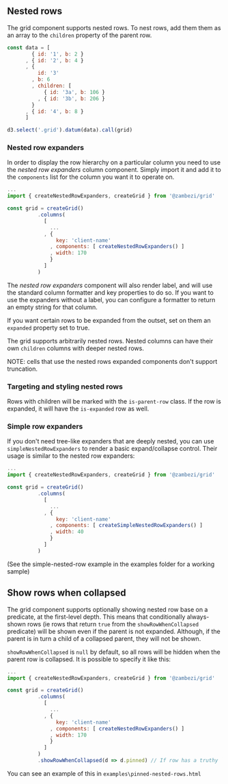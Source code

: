 ## Nested rows

The grid component supports nested rows.
To nest rows, add them them as an array to the `children` property of the parent row.

```javascript
const data = [
        { id: '1', b: 2 }
      , { id: '2', b: 4 }
      , {
          id: '3'
        , b: 6
        , children: [
            { id: '3a', b: 106 }
          , { id: '3b', b: 206 }
        }
      , { id: '4', b: 8 }
      ]

d3.select('.grid').datum(data).call(grid)
```

### Nested row expanders

In order to display the row hierarchy on a particular column you need to use the _nested row expanders_ column component.
Simply import it and add it to the `components` list for the column you want it to operate on.

```javascript
...
import { createNestedRowExpanders, createGrid } from '@zambezi/grid'

const grid = createGrid()
          .columns(
            [
              ...
            , {
                key: 'client-name'
              , components: [ createNestedRowExpanders() ]
              , width: 170
              }
            ]
          )
```

The _nested row expanders_ component will also render label, and will use the standard column formatter and key properties to do so. 
If you want to use the expanders without a label, you can configure a formatter to return an empty string for that column.

If you want certain rows to be expanded from the outset, set on them an `expanded` property set to true.

The grid supports arbitrarily nested rows.
Nested columns can have their own `children` columns with deeper nested rows.

NOTE: cells that use the nested rows expanded components don't support truncation.

### Targeting and styling nested rows

Rows with children will be marked with the  `is-parent-row` class.
If the row is expanded, it will have the `is-expanded` row as well.

### Simple row expanders

If you don't need tree-like expanders that are deeply nested, you can use `simpleNestedRowExpanders` to render a basic expand/collapse control.
Their usage is similar to the nested row expanders:

```javascript
...
import { createNestedRowExpanders, createGrid } from '@zambezi/grid'

const grid = createGrid()
          .columns(
            [
              ...
            , {
                key: 'client-name'
              , components: [ createSimpleNestedRowExpanders() ]
              , width: 40
              }
            ]
          )
```

(See the simple-nested-row example in the examples folder for a working sample)

## Show rows when collapsed

The grid component supports optionally showing nested row base on a predicate, at the first-level depth.
This means that conditionally always-shown rows (ie rows that return `true` from the `showRowWhenCollapsed` predicate) will be shown even if the parent is not expanded.
Although, if the parent is in turn a child of a collapsed parent, they will not be shown.

`showRowWhenCollapsed` is `null` by default, so all rows will be hidden when the parent row is collapsed. It is possible to specify it like this:

```javascript
...
import { createNestedRowExpanders, createGrid } from '@zambezi/grid'

const grid = createGrid()
          .columns(
            [
              ...
            , {
                key: 'client-name'
              , components: [ createNestedRowExpanders() ]
              , width: 170
              }
            ]
          )
          .showRowWhenCollapsed(d => d.pinned) // If row has a truthy `pinned` property, show it anyways
```

You can see an example of this in `examples\pinned-nested-rows.html`
